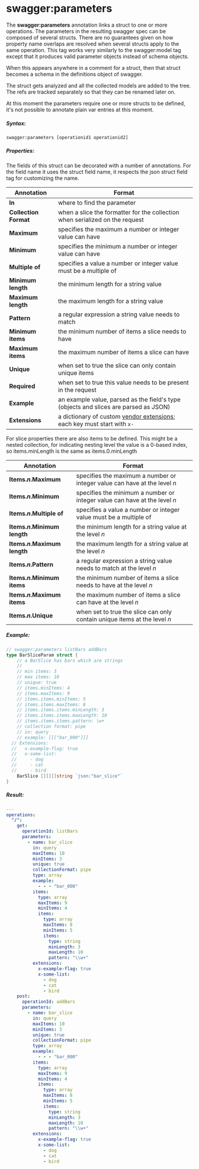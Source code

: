 # swagger:parameters

The **swagger:parameters** annotation links a struct to one or more operations. The parameters in the resulting swagger spec can be composed of several structs.
There are no guarantees given on how property name overlaps are resolved when several structs apply to the same operation.
This tag works very similarly to the swagger:model tag except that it produces valid parameter objects instead of schema
objects.
<!--more-->
When this appears anywhere in a comment for a struct, then that struct becomes a schema
in the definitions object of swagger.

The struct gets analyzed and all the collected models are added to the tree.
The refs are tracked separately so that they can be renamed later on.

At this moment the parameters require one or more structs to be defined, it's not possible to annotate plain var
entries at this moment.

##### Syntax:

```
swagger:parameters [operationid1 operationid2]
```

##### Properties:

The fields of this struct can be decorated with a number of annotations. For the field name it uses the struct field
name, it respects the json struct field tag for customizing the name.

Annotation | Format
---------- | ------
**In** | where to find the parameter
**Collection Format** | when a slice the formatter for the collection when serialized on the request
**Maximum** | specifies the maximum a number or integer value can have
**Minimum** | specifies the minimum a number or integer value can have
**Multiple of** | specifies a value a number or integer value must be a multiple of
**Minimum length** | the minimum length for a string value
**Maximum length** | the maximum length for a string value
**Pattern** | a regular expression a string value needs to match
**Minimum items** | the minimum number of items a slice needs to have
**Maximum items** | the maximum number of items a slice can have
**Unique** | when set to true the slice can only contain unique items
**Required** | when set to true this value needs to be present in the request
**Example** | an example value, parsed as the field's type<br/>(objects and slices are parsed as JSON)
**Extensions** | a dictionary of custom [vendor extensions](https://swagger.io/docs/specification/2-0/swagger-extensions/); each key must start with `x-`

For slice properties there are also items to be defined. This might be a nested collection, for indicating nesting
level the value is a 0-based index, so items.minLength is the same as items.0.minLength

Annotation | Format
-----------|--------
**Items.*n*.Maximum** |  specifies the maximum a number or integer value can have at the level *n*
**Items.*n*.Minimum** |  specifies the minimum a number or integer value can have at the level *n*
**Items.*n*.Multiple of** | specifies a value a number or integer value must be a multiple of
**Items.*n*.Minimum length** | the minimum length for a string value at the level *n*
**Items.*n*.Maximum length** | the maximum length for a string value at the level *n*
**Items.*n*.Pattern** | a regular expression a string value needs to match at the level *n*
**Items.*n*.Minimum items** | the minimum number of items a slice needs to have at the level *n*
**Items.*n*.Maximum items** | the maximum number of items a slice can have at the level *n*
**Items.*n*.Unique** | when set to true the slice can only contain unique items at the level *n*

##### Example:

```go
// swagger:parameters listBars addBars
type BarSliceParam struct {
	// a BarSlice has bars which are strings
	//
	// min items: 3
	// max items: 10
	// unique: true
	// items.minItems: 4
	// items.maxItems: 9
	// items.items.minItems: 5
	// items.items.maxItems: 8
	// items.items.items.minLength: 3
	// items.items.items.maxLength: 10
	// items.items.items.pattern: \w+
	// collection format: pipe
	// in: query
	// example: [[["bar_000"]]]
  // Extensions:
  //   x-example-flag: true
  //   x-some-list:
  //     - dog
  //     - cat
  //     - bird
	BarSlice [][][]string `json:"bar_slice"`
}
```

##### Result:

```yaml
---
operations:
  "/":
    get:
      operationId: listBars
      parameters:
        - name: bar_slice
          in: query
          maxItems: 10
          minItems: 3
          unique: true
          collectionFormat: pipe
          type: array
          example:
            - - - "bar_000"
          items:
            type: array
            maxItems: 9
            minItems: 4
            items:
              type: array
              maxItems: 8
              minItems: 5
              items:
                type: string
                minLength: 3
                maxLength: 10
                pattern: "\\w+"
          extensions:
            x-example-flag: true
            x-some-list:
              - dog
              - cat
              - bird
    post:
      operationId: addBars
      parameters:
        - name: bar_slice
          in: query
          maxItems: 10
          minItems: 3
          unique: true
          collectionFormat: pipe
          type: array
          example:
            - - - "bar_000"
          items:
            type: array
            maxItems: 9
            minItems: 4
            items:
              type: array
              maxItems: 8
              minItems: 5
              items:
                type: string
                minLength: 3
                maxLength: 10
                pattern: "\\w+"
          extensions:
            x-example-flag: true
            x-some-list:
              - dog
              - cat
              - bird
```
